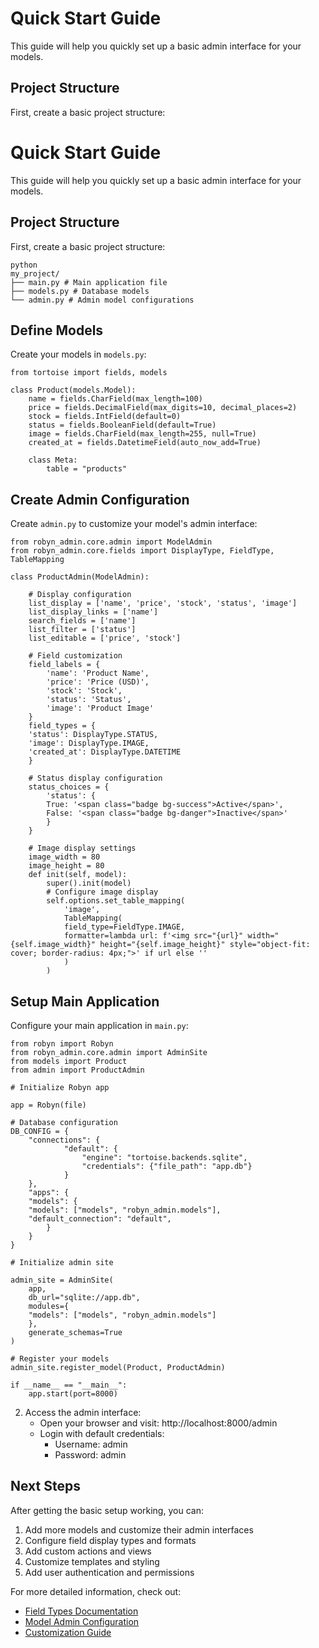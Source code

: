 # Quick Start Guide

This guide will help you quickly set up a basic admin interface for your models.

## Project Structure

First, create a basic project structure:
# Quick Start Guide

This guide will help you quickly set up a basic admin interface for your models.

## Project Structure

First, create a basic project structure:

```
python
my_project/
├── main.py # Main application file
├── models.py # Database models
└── admin.py # Admin model configurations
```
## Define Models

Create your models in `models.py`:

```
from tortoise import fields, models

class Product(models.Model):
    name = fields.CharField(max_length=100)
    price = fields.DecimalField(max_digits=10, decimal_places=2)
    stock = fields.IntField(default=0)
    status = fields.BooleanField(default=True)
    image = fields.CharField(max_length=255, null=True)
    created_at = fields.DatetimeField(auto_now_add=True)
    
    class Meta:
        table = "products"
```

## Create Admin Configuration

Create `admin.py` to customize your model's admin interface:

```
from robyn_admin.core.admin import ModelAdmin
from robyn_admin.core.fields import DisplayType, FieldType, TableMapping

class ProductAdmin(ModelAdmin):
    
    # Display configuration
    list_display = ['name', 'price', 'stock', 'status', 'image']
    list_display_links = ['name']
    search_fields = ['name']
    list_filter = ['status']
    list_editable = ['price', 'stock']

    # Field customization
    field_labels = {
        'name': 'Product Name',
        'price': 'Price (USD)',
        'stock': 'Stock',
        'status': 'Status',
        'image': 'Product Image'
    }
    field_types = {
    'status': DisplayType.STATUS,
    'image': DisplayType.IMAGE,
    'created_at': DisplayType.DATETIME
    }

    # Status display configuration
    status_choices = {
        'status': {
        True: '<span class="badge bg-success">Active</span>',
        False: '<span class="badge bg-danger">Inactive</span>'
        }
    }

    # Image display settings
    image_width = 80
    image_height = 80
    def init(self, model):
        super().init(model)
        # Configure image display
        self.options.set_table_mapping(
            'image',
            TableMapping(
            field_type=FieldType.IMAGE,
            formatter=lambda url: f'<img src="{url}" width="{self.image_width}" height="{self.image_height}" style="object-fit: cover; border-radius: 4px;">' if url else ''
            )
        )
```

## Setup Main Application

Configure your main application in `main.py`:

```
from robyn import Robyn
from robyn_admin.core.admin import AdminSite
from models import Product
from admin import ProductAdmin

# Initialize Robyn app

app = Robyn(file)

# Database configuration
DB_CONFIG = {
    "connections": {
            "default": {
                "engine": "tortoise.backends.sqlite",
                "credentials": {"file_path": "app.db"}
            }
    },
    "apps": {
    "models": {
    "models": ["models", "robyn_admin.models"],
    "default_connection": "default",
        }
    }
}

# Initialize admin site

admin_site = AdminSite(
    app,
    db_url="sqlite://app.db",
    modules={
    "models": ["models", "robyn_admin.models"]
    },
    generate_schemas=True
)

# Register your models
admin_site.register_model(Product, ProductAdmin)

if __name__ == "__main__":
    app.start(port=8000)

```




2. Access the admin interface:
   - Open your browser and visit: http://localhost:8000/admin
   - Login with default credentials:
     - Username: admin
     - Password: admin

## Next Steps

After getting the basic setup working, you can:

1. Add more models and customize their admin interfaces
2. Configure field display types and formats
3. Add custom actions and views
4. Customize templates and styling
5. Add user authentication and permissions

For more detailed information, check out:
- [Field Types Documentation](../components/field_types.md)
- [Model Admin Configuration](../components/model_admin.md)
- [Customization Guide](../guides/customization.md)